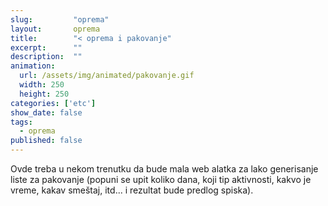```yaml
---
slug:         "oprema"
layout:       oprema
title:        "< oprema i pakovanje"
excerpt:      ""
description:  ""
animation:
  url: /assets/img/animated/pakovanje.gif
  width: 250
  height: 250
categories: ['etc']
show_date: false
tags:
  - oprema
published: false
---
```


Ovde treba u nekom trenutku da bude mala web alatka za lako generisanje liste za pakovanje (popuni se upit koliko
dana, koji tip aktivnosti, kakvo je vreme, kakav smeštaj, itd... i rezultat bude predlog spiska).